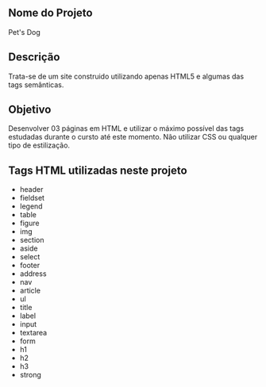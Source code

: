 ## Nome do Projeto

Pet's Dog

## Descrição

Trata-se de um site construido utilizando apenas HTML5 e algumas das tags semânticas.

## Objetivo
Desenvolver 03 páginas em HTML e utilizar o máximo possível das tags estudadas durante o cursto até este momento.
Não utilizar CSS ou qualquer tipo de estilização.

## Tags HTML utilizadas neste projeto

- header
- fieldset
- legend
- table
- figure
- img
- section
- aside
- select
- footer
- address
- nav
- article
- ul
- title
- label
- input
- textarea
- form
- h1
- h2
- h3
- strong
